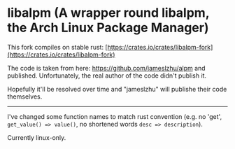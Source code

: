 # libalpm (A wrapper round libalpm, the Arch Linux Package Manager)

This fork compiles on stable rust: [https://crates.io/crates/libalpm-fork](https://crates.io/crates/libalpm-fork)

The code is taken from here: https://github.com/jameslzhu/alpm  and published.
Unfortunately, the real author of the code didn't publish it.

Hopefully it'll be resolved over time and "jameslzhu" will publishe their code themselves.

----

I've changed some function names to match rust convention (e.g. no 'get',
`get_value() => value()`, no shortened words `desc => description`).

Currently linux-only.
